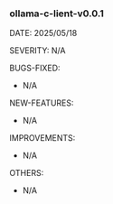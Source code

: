 ### ollama-c-lient-v0.0.1

DATE: 2025/05/18

SEVERITY: N/A

BUGS-FIXED:
- N/A

NEW-FEATURES:
- N/A

IMPROVEMENTS:
- N/A

OTHERS:
- N/A
